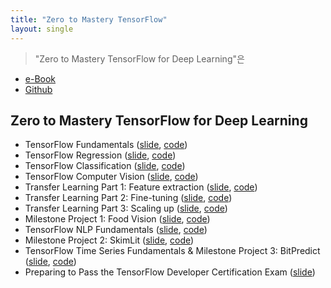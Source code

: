 ```yaml
---
title: "Zero to Mastery TensorFlow"
layout: single
---
```


> "Zero to Mastery TensorFlow for Deep Learning"은 

* [e-Book](https://dev.mrdbourke.com/tensorflow-deep-learning/)
* [Github](https://github.com/mrdbourke/tensorflow-deep-learning)

## Zero to Mastery TensorFlow for Deep Learning
* TensorFlow Fundamentals ([slide][s00], [code][c00])
* TensorFlow Regression ([slide][s01], [code][c01])
* TensorFlow Classification ([slide][s02], [code][c02])
* TensorFlow Computer Vision ([slide][s03], [code][c03])
* Transfer Learning Part 1: Feature extraction ([slide][s04], [code][c04])
* Transfer Learning Part 2: Fine-tuning ([slide][s05], [code][c05])
* Transfer Learning Part 3: Scaling up ([slide][s06], [code][c06])
* Milestone Project 1: Food Vision ([slide][s07], [code][c07])
* TensorFlow NLP Fundamentals ([slide][s08], [code][c08])
* Milestone Project 2: SkimLit ([slide][s09], [code][c09])
* TensorFlow Time Series Fundamentals & Milestone Project 3: BitPredict ([slide][s10], [code][c10])
* Preparing to Pass the TensorFlow Developer Certification Exam ([slide][s11])

[s00]: https://drive.google.com/drive/folders/1yYLoZartN0nRMLBGaaDFchUnPHQFy71C
[s01]: https://drive.google.com/drive/folders/1yYLoZartN0nRMLBGaaDFchUnPHQFy71C
[s02]: https://drive.google.com/drive/folders/1yYLoZartN0nRMLBGaaDFchUnPHQFy71C
[s03]: https://drive.google.com/drive/folders/1yYLoZartN0nRMLBGaaDFchUnPHQFy71C
[s04]: https://drive.google.com/drive/folders/1yYLoZartN0nRMLBGaaDFchUnPHQFy71C
[s05]: https://drive.google.com/drive/folders/1yYLoZartN0nRMLBGaaDFchUnPHQFy71C
[s06]: https://drive.google.com/drive/folders/1yYLoZartN0nRMLBGaaDFchUnPHQFy71C
[s07]: https://drive.google.com/drive/folders/1yYLoZartN0nRMLBGaaDFchUnPHQFy71C
[s08]: https://drive.google.com/drive/folders/1yYLoZartN0nRMLBGaaDFchUnPHQFy71C
[s09]: https://drive.google.com/drive/folders/1yYLoZartN0nRMLBGaaDFchUnPHQFy71C
[s10]: https://drive.google.com/drive/folders/1yYLoZartN0nRMLBGaaDFchUnPHQFy71C
[s11]: https://drive.google.com/drive/folders/1yYLoZartN0nRMLBGaaDFchUnPHQFy71C
[c00]: https://colab.research.google.com/drive/1xUAAyct33bIluUdmzmmrKeqcWvz06izK
[c01]: https://colab.research.google.com/drive/1xV71EvoCudN3owTMH4xB_HIi1l7P8TNK
[c02]: https://colab.research.google.com/drive/1xVExKs0RI6vgCnojRCy475TJESy5vWEO
[c03]: https://colab.research.google.com/drive/1xZp5oXsPEwUxXEoa8s45A-b7kc9Z8eGk
[c04]: https://colab.research.google.com/drive/1xWcDZ0Stccxd24RVc_NWYa749WwEAsjM
[c05]: https://colab.research.google.com/drive/1xVdbC0t-lri4v_9rTZy_oGV_R6FmQB0F
[c06]: https://colab.research.google.com/drive/1xdjKu7DJjyP3CRx3Dio-v4VpR32WqBEC
[c07]: https://colab.research.google.com/drive/1xa1PzUx9Vo8BipmfBwGwoKmgc0zJyP3D
[c08]: https://colab.research.google.com/drive/1xkxhfEH6cb38Yh6gG0C0xowEf56dkMaZ
[c09]: https://colab.research.google.com/drive/1xicfh8pH6n1CJ-SOzJ83NVmrpHubhfX_
[c10]: https://colab.research.google.com/drive/1xmuKIcx8GmO-tDHZ7miLjXcwzB4PmJPD
